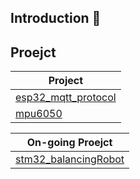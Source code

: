 ## Introduction 👋

## Proejct

|Project|
|------|
|[esp32_mqtt_protocol](https://github.com/JwAhn0830/esp32_mqttProtocol)|
|[mpu6050](https://github.com/JwAhn0830/mpu6050)|

|On-going Proejct|
|-----|
|[stm32_balancingRobot](https://github.com/JwAhn0830/stm32_balancingRobot)|
<!--
**JwAhn0830/JwAhn0830** is a ✨ _special_ ✨ repository because its `README.md` (this file) appears on your GitHub profile.

Here are some ideas to get you started:

- 🔭 I’m currently working on ...
- 🌱 I’m currently learning ...
- 👯 I’m looking to collaborate on ...
- 🤔 I’m looking for help with ...
- 💬 Ask me about ...
- 📫 How to reach me: ...
- 😄 Pronouns: ...
- ⚡ Fun fact: ...
-->
